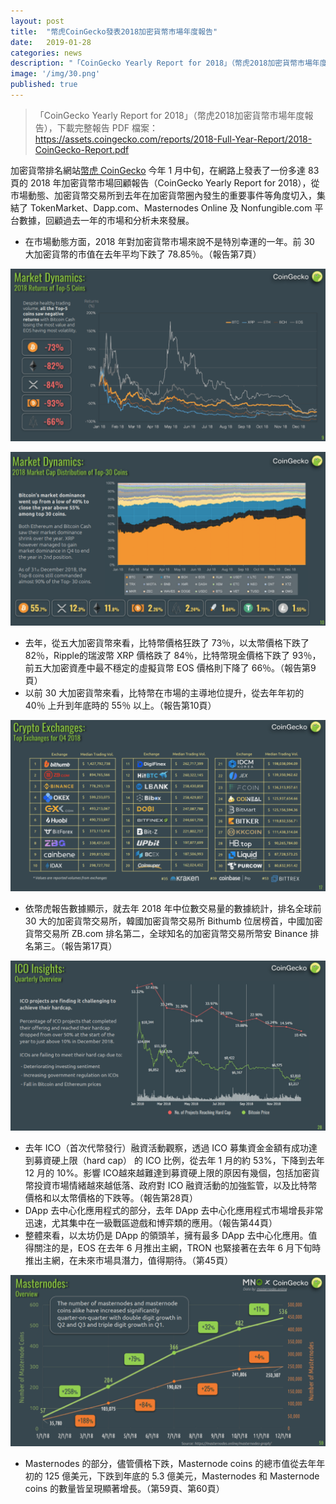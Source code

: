 ```yaml
---
layout: post
title:  "幣虎CoinGecko發表2018加密貨幣市場年度報告"
date:   2019-01-28
categories: news
description: "「CoinGecko Yearly Report for 2018」（幣虎2018加密貨幣市場年度報告）"
image: '/img/30.png'
published: true
---
```


> 「CoinGecko Yearly Report for 2018」（幣虎2018加密貨幣市場年度報告），下載完整報告 PDF 檔案：https://assets.coingecko.com/reports/2018-Full-Year-Report/2018-CoinGecko-Report.pdf

加密貨幣排名網站[幣虎 CoinGecko](https://www.coingecko.com/zh-tw) 今年 1 月中旬，在網路上發表了一份多達 83 頁的 2018 年加密貨幣市場回顧報告（CoinGecko Yearly Report for 2018），從市場動態、加密貨幣交易所到去年在加密貨幣圈內發生的重要事件等角度切入，集結了 TokenMarket、Dapp.com、Masternodes Online 及 Nonfungible.com 平台數據，回顧過去一年的市場和分析未來發展。

* 在市場動態方面，2018 年對加密貨幣市場來說不是特別幸運的一年。前 30 大加密貨幣的市值在去年平均下跌了 78.85％。（報告第7頁）

![](/img/25.png)

![](/img/26.png)

* 去年，從五大加密貨幣來看，比特幣價格狂跌了 73％，以太幣價格下跌了 82％，Ripple的瑞波幣 XRP 價格跌了 84％，比特幣現金價格下跌了 93％，前五大加密資產中最不穩定的虛擬貨幣 EOS 價格則下降了 66％。（報告第9頁）
* 以前 30 大加密貨幣來看，比特幣在市場的主導地位提升，從去年年初的 40％ 上升到年底時的 55％ 以上。（報告第10頁）

![](/img/27.png)

* 依幣虎報告數據顯示，就去年 2018 年中位數交易量的數據統計，排名全球前 30 大的加密貨幣交易所，韓國加密貨幣交易所 Bithumb 位居榜首，中國加密貨幣交易所 ZB.com 排名第二，全球知名的加密貨幣交易所幣安 Binance 排名第三。（報告第17頁）

![](/img/28.png)

* 去年 ICO（首次代幣發行）融資活動觀察，透過 ICO 募集資金金額有成功達到募資硬上限（hard cap） 的 ICO 比例，從去年 1 月的約 53%，下降到去年 12 月的 10%。影響 ICO越來越難達到募資硬上限的原因有幾個，包括加密貨幣投資市場情緒越來越低落、政府對 ICO 融資活動的加強監管，以及比特幣價格和以太幣價格的下跌等。（報告第28頁）
* DApp 去中心化應用程式的部分，去年 DApp 去中心化應用程式市場增長非常迅速，尤其集中在一級戰區遊戲和博弈類的應用。（報告第44頁）
* 整體來看，以太坊仍是 DApp 的領頭羊，擁有最多 DApp 去中心化應用。值得關注的是，EOS 在去年 6 月推出主網，TRON 也緊接著在去年 6 月下旬時推出主網，在未來市場具潛力，值得期待。（第45頁）

![](/img/29.png)

* Masternodes 的部分，儘管價格下跌，Masternode coins 的總市值從去年年初的 125 億美元，下跌到年底的 5.3 億美元，Masternodes 和 Masternode coins 的數量皆呈現顯著增長。（第59頁、第60頁） 